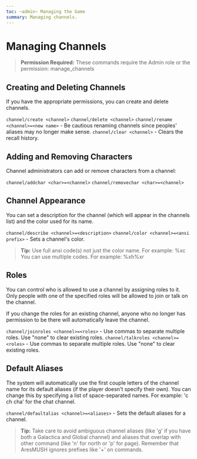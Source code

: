 ```yaml
---
toc: ~admin~ Managing the Game
summary: Managing channels.
---
```

# Managing Channels

> **Permission Required:** These commands require the Admin role or the permission: manage\_channels

## Creating and Deleting Channels

If you have the appropriate permissions, you can create and delete channels.

`channel/create <channel>`
`channel/delete <channel>`
`channel/rename <channel>=<new name>` - Be cautious renaming channels since peoples' aliases may no longer make sense.
`channel/clear <channel>` - Clears the recall history.

## Adding and Removing Characters

Channel administrators can add or remove characters from a channel:

`channel/addchar <char>=<channel>`
`channel/removechar <char>=<channel>`

## Channel Appearance

You can set a description for the channel (which will appear in the channels list) and the color used for its name.

`channel/describe <channel>=<description>`
`channel/color <channel>=<ansi prefix>` - Sets a channel's color.

> **Tip:** Use full ansi code(s) not just the color name.  For example: \%xc  You can use multiple codes.  For example:  \%xh\%xr

## Roles

You can control who is allowed to use a channel by assigning roles to it.  Only people with one of the specified roles will be allowed to join or talk on the channel. 

If you change the roles for an existing channel, anyone who no longer has permission to be there will automatically leave the channel.

`channel/joinroles <channel>=<roles>` - Use commas to separate multiple roles.  Use "none" to clear existing roles.
`channel/talkroles <channel>=<roles>` - Use commas to separate multiple roles.  Use "none" to clear existing roles.

## Default Aliases

The system will automatically use the first couple letters of the channel name for its default aliases (if the player doesn't specify their own).  You can change this by specifying a list of space-separated names.  For example: 'c ch cha' for the chat channel.

`channel/defaultalias <channel>=<aliases>` - Sets the default aliases for a channel.

> **Tip:** Take care to avoid ambiguous channel aliases (like 'g' if you have both a Galactica and Global channel) and aliases that overlap with other command (like 'n' for north or 'p' for page).  Remember that AresMUSH ignores prefixes like '+' on commands.